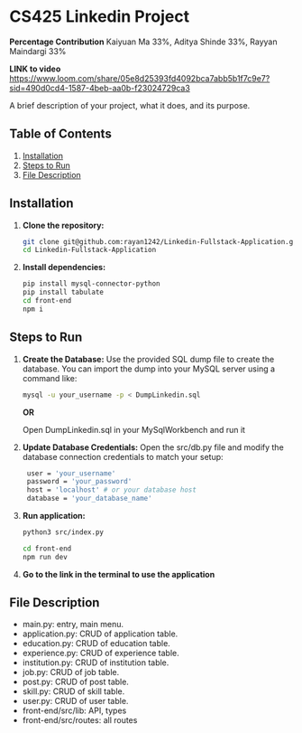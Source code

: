 # CS425 Linkedin Project

**Percentage Contribution** 
Kaiyuan Ma 33%,
Aditya Shinde 33%,
Rayyan Maindargi 33%

**LINK to video** https://www.loom.com/share/05e8d25393fd4092bca7abb5b1f7c9e7?sid=490d0cd4-1587-4beb-aa0b-f23024729ca3 

A brief description of your project, what it does, and its purpose.

## Table of Contents

1. [Installation](#installation)
2. [Steps to Run](#steps-to-run)
3. [File Description](#file-description)

## Installation

1. **Clone the repository:**
   ```bash
   git clone git@github.com:rayan1242/Linkedin-Fullstack-Application.git
   cd Linkedin-Fullstack-Application
   ```
2. **Install dependencies:**
   ```bash
   pip install mysql-connector-python
   pip install tabulate
   cd front-end
   npm i
   ```

## Steps to Run

1. **Create the Database:**
   Use the provided SQL dump file to create the database. You can import the dump into your MySQL server using a command like:

   ```bash
   mysql -u your_username -p < DumpLinkedin.sql
   ```

   **OR**

   Open DumpLinkedin.sql in your MySqlWorkbench and run it

2. **Update Database Credentials:**
   Open the src/db.py file and modify the database connection credentials to match your setup:

   ```bash
    user = 'your_username'
    password = 'your_password'
    host = 'localhost' # or your database host
    database = 'your_database_name'
   ```

3. **Run application:**

   ```bash
   python3 src/index.py
   ```

   
   ```bash
   cd front-end
   npm run dev
   ```

4. **Go to the link in the terminal to use the application**

## File Description

- main.py: entry, main menu.
- application.py: CRUD of application table.
- education.py: CRUD of education table.
- experience.py: CRUD of experience table.
- institution.py: CRUD of institution table.
- job.py: CRUD of job table.
- post.py: CRUD of post table.
- skill.py: CRUD of skill table.
- user.py: CRUD of user table.
- front-end/src/lib: API, types
- front-end/src/routes: all routes
